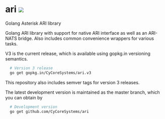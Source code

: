 # ari [![](https://godoc.org/github.com/CyCoreSystems/ari?status.svg)](http://godoc.org/github.com/CyCoreSystems/ari)

Golang Asterisk ARI library

Golang ARI library with support for native ARI interface as well as an ARI-NATS bridge.  Also includes common convenience wrappers for various tasks.

V3 is the current release, which is available using gopkg.in versioning
semantics.

```sh
  # Version 3 release
  go get gopkg.in/CyCoreSystems/ari.v3
```

This repository also includes semver tags for version 3 releases.

The latest development version is maintained as the master branch, which you can
obtain by

```sh
  # Development version
  go get github.com/CyCoreSystems/ari
```

